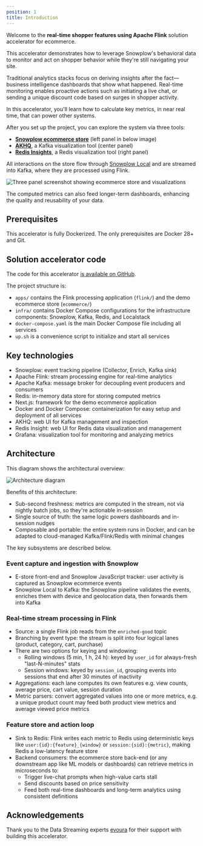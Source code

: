 ```yaml
---
position: 1
title: Introduction
---
```


Welcome to the **real-time shopper features using Apache Flink** solution accelerator for ecommerce.

This accelerator demonstrates how to leverage Snowplow's behavioral data to monitor and act on shopper behavior while they're still navigating your site.

Traditional analytics stacks focus on deriving insights after the fact—business intelligence dashboards that show what happened. Real-time monitoring enables proactive actions such as initiating a live chat, or sending a unique discount code based on surges in shopper activity.

In this accelerator, you'll learn how to calculate key metrics, in near real time, that can power other systems.

After you set up the project, you can explore the system via three tools:
- [**Snowplow ecommerce store**](https://github.com/snowplow-industry-solutions/ecommerce-nextjs-example-store) (left panel in below image)
- [**AKHQ**](https://akhq.io/), a Kafka visualization tool (center panel)
- [**Redis Insights**](https://redis.io/insight/), a Redis visualization tool (right panel)

All interactions on the store flow through [Snowplow Local](https://github.com/snowplow-incubator/snowplow-local) and are streamed into Kafka, where they are processed using Flink.

![Three panel screenshot showing ecommerce store and visualizations](./images/live-shopper-introduction.webp)

The computed metrics can also feed longer-term dashboards, enhancing the quality and reusability of your data.

## Prerequisites

This accelerator is fully Dockerized. The only prerequisites are Docker 28+ and Git.

## Solution accelerator code

The code for this accelerator [is available on GitHub](https://github.com/snowplow-industry-solutions/flink-live-shopper).

The project structure is:
* `apps/` contains the Flink processing application (`flink/`) and the demo ecommerce store (`ecommerce/`)
* `infra/` contains Docker Compose configurations for the infrastructure components: Snowplow, Kafka, Redis, and Localstack
* `docker-compose.yaml` is the main Docker Compose file including all services
* `up.sh` is a convenience script to initialize and start all services

## Key technologies

* Snowplow: event tracking pipeline (Collector, Enrich, Kafka sink)
* Apache Flink: stream processing engine for real-time analytics
* Apache Kafka: message broker for decoupling event producers and consumers
* Redis: in-memory data store for storing computed metrics
* Next.js: framework for the demo ecommerce application
* Docker and Docker Compose: containerization for easy setup and deployment of all services
* AKHQ: web UI for Kafka management and inspection
* Redis Insight: web UI for Redis data visualization and management
* Grafana: visualization tool for monitoring and analyzing metrics

## Architecture

This diagram shows the architectural overview:

![Architecture diagram](./images/live-shopper-setup-architecture.svg)

Benefits of this architecture:
- Sub-second freshness: metrics are computed in the stream, not via nightly batch jobs, so they're actionable in-session
- Single source of truth: the same logic powers dashboards and in-session nudges
- Composable and portable: the entire system runs in Docker, and can be adapted to cloud-managed Kafka/Flink/Redis with minimal changes

The key subsystems are described below.

### Event capture and ingestion with Snowplow

- E-store front-end and Snowplow JavaScript tracker: user activity is captured as Snowplow ecommerce events
- Snowplow Local to Kafka: the Snowplow pipeline validates the events, enriches them with device and geolocation data, then forwards them into Kafka

### Real-time stream processing in Flink

- Source: a single Flink job reads from the `enriched-good` topic
- Branching by event type: the stream is split into four logical lanes (product, category, cart, purchase)
- There are two options for keying and windowing:
  - Rolling windows (5 min, 1 h, 24 h): keyed by `user_id` for always-fresh "last-N-minutes" stats
  - Session windows: keyed by `session_id`, grouping events into sessions that end after 30 minutes of inactivity
- Aggregations: each lane computes its own features e.g. view counts, average price, cart value, session duration
- Metric parsers: convert aggregated values into one or more metrics, e.g. a unique product count may feed both product view metrics and average viewed price metrics

### Feature store and action loop

- Sink to Redis: Flink writes each metric to Redis using deterministic keys like `user:{id}:{feature}_{window}` or `session:{sid}:{metric}`, making Redis a low-latency feature store
- Backend consumers: the ecommerce store back-end (or any downstream app like ML models or dashboards) can retrieve metrics in microseconds to:
  - Trigger live-chat prompts when high-value carts stall
  - Send discounts based on price sensitivity
  - Feed both real-time dashboards and long-term analytics using consistent definitions

## Acknowledgements
Thank you to the Data Streaming experts [evoura](https://evoura.com/?utm_source=snowplow&utm_medium=accelerator&utm_campaign=live-shopper) for their support with building this accelerator.

